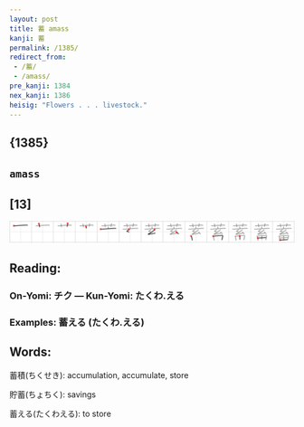 ```yaml
---
layout: post
title: 蓄 amass
kanji: 蓄
permalink: /1385/
redirect_from:
 - /蓄/
 - /amass/
pre_kanji: 1384
nex_kanji: 1386
heisig: "Flowers . . . livestock."
---
```


## {1385}

## `amass`

## [13]

<div class="stroke"><img src="../images/E89384.png" /></div>

## Reading:

### On-Yomi: チク &mdash; Kun-Yomi: たくわ.える

### Examples: 蓄える (たくわ.える)

## Words:

蓄積(ちくせき): accumulation, accumulate, store

貯蓄(ちょちく): savings

蓄える(たくわえる): to store

